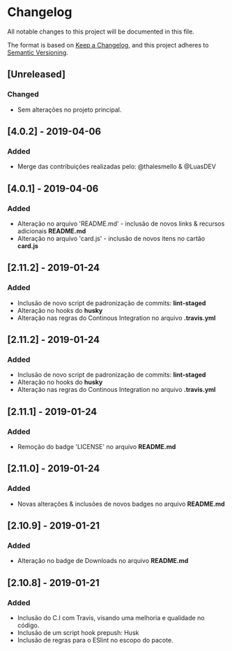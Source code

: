 # Changelog
All notable changes to this project will be documented in this file.

The format is based on [Keep a Changelog](https://keepachangelog.com/en/1.0.0/),
and this project adheres to [Semantic Versioning](https://semver.org/spec/v2.0.0.html).


## [Unreleased]
### Changed
- Sem alterações no projeto principal.

## [4.0.2] - 2019-04-06
### Added
- Merge das contribuições realizadas pelo: @thalesmello & @LuasDEV

## [4.0.1] - 2019-04-06
### Added
- Alteração no arquivo 'README.md' - inclusão de novos links & recursos adicionais **README.md**
- Alteração no arquivo 'card.js' - inclusão de novos itens no cartão **card.js**

## [2.11.2] - 2019-01-24
### Added
- Inclusão de novo script de padronização de commits: **lint-staged**
- Alteração no hooks do **husky**
- Alteração nas regras do Continous Integration no arquivo **.travis.yml**

## [2.11.2] - 2019-01-24
### Added
- Inclusão de novo script de padronização de commits: **lint-staged**
- Alteração no hooks do **husky**
- Alteração nas regras do Continous Integration no arquivo **.travis.yml**

## [2.11.1] - 2019-01-24
### Added
- Remoção do badge 'LICENSE' no arquivo **README.md**

## [2.11.0] - 2019-01-24
### Added
- Novas alterações & inclusões de novos badges no arquivo **README.md**

## [2.10.9] - 2019-01-21
### Added
- Alteração no badge de Downloads no arquivo **README.md**

## [2.10.8] - 2019-01-21
### Added
- Inclusão do C.I com Travis, visando uma melhoria e qualidade no código.
- Inclusão de um script hook prepush: Husk
- Inclusão de regras para o ESlint no escopo do pacote.


